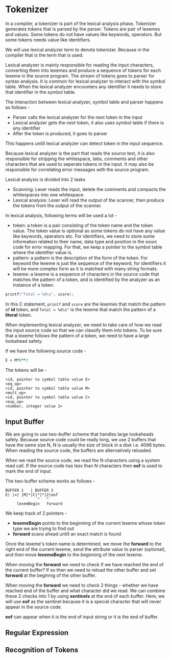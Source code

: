 # Tokenizer

In a compiler, a tokenizer is part of the lexical analysis phase. Tokenizer generates tokens that is parsed by the parser. Tokens are pair of lexemes and values. Some tokens do not have values like keywords, operators. But some tokens needs value like identifiers.

We will use lexical analyzer term to denote tokenizer. Because in the compiler that is the term that is used. 

Lexical analyzer is mainly responsible for reading the input characters, converting them into lexemes and produce a sequence of tokens for each lexeme in the source program. The stream of tokens goes to parser for syntax analysis. It is common for lexical analyzer to interact with the symbol table. When the lexical analyzer encounters any identifier it needs to store that identifier in the symbol table.

The interaction between lexical analyzer, symbol table and parser happens as follows -

- Parser calls the lexical analyzer for the next token in the input 
- Lexical analyzer gets the next token, it also uses symbol table if there is any identifier 
- After the token is produced, it goes to parser 

This happens untill lexical analyzer can detect token in the input sequence.

Because lexical analyzer is the part that reads the source text, it is also responsible for stripping the whitespace, tabs, comments and other characters that are used to seperate tokens in the input. It may also be responsible for correlating error messages with the source program.

Lexical analysis is divided into 2 tasks 

- Scanning: Lexer reads the input, delete the comments and compacts the whitespaces into one whitespace.
- Lexical analysis: Lexer will read the output of the scanner, then produce the tokens from the output of the scanner.

In lexical analysis, following terms will be used a lot -

- token: a token is a pair consisting of the token name and the token value. The token value is optional as some tokens do not have any value like keywords, operators etc. For identifiers, we need to store some information related to their name, data type and position in the sourc code for error mapping. For that, we keep a pointer to the symbol table where the identifier value is.
- pattern: a pattern is the description of the form of the token. For keyword the lexeme is just the sequence of the keyword, for identifiers it will be more complex form as it is matched with many string formats.
- lexeme: a lexeme is a sequence of characters in the source code that matches the pattern of a token, and is identified by the analyzer as an instance of a token.

```c
printf("Total = %d\n", score);
```

In this C statement, `printf` and `score` are the lexemes that match the pattern of **id** token, and `Total = %d\n"` is the lexeme that match the pattern of a **literal** token.

When implementing lexical analyzer, we need to take care of how we read the input source code so that we can classify them into tokens. To be sure that a lexeme follows the pattern of a token, we need to have a large lookahead safety.

If we have the following source code -

```f90
E = M*C**2
```

The tokens will be -

```
<id, pointer to symbol table value E>
<eq_op>
<id, pointer to symbol table value M>
<mult_op>
<id, pointer to symbol table value C>
<exp_op>
<number, integer value 2>
```

## Input Buffer

We are going to use two-buffer scheme that handles large lookaheads safely. Because source code could be really long, we use 2 buffers that have the same size N, N is usually the size of block in a disk i.e. 4096 bytes. When reading the source code, the buffers are alternatively reloaded.

When we read the source code, we read the N characters using a system read call. If the source code has less than N characters then **eof** is used to mark the end of input.


The two-buffer scheme works as follows -

```
BUFFER 1   | BUFFER 2
E| |=| |M|*|C|*|*|2|eof
              ^   ^
     lexemBegin   forward
```

We keep track of 2 pointers -

- **lexemeBegin** points to the beginning of the current lexeme whose token type we are trying to find out 
- **forward** scans ahead untill an exact match is found

Once the lexeme's token name is determined, we move the **forward** to the right end of the current lexeme, send the attribute value to parser (optional), and then move **lexemeBegin** to the beginning of the next lexeme.

When moving the **forward** we need to check if we have reached the end of the current buffer? If so then we need to reload the other buffer and set **forward** at the beginnig of the other buffer.

When moving the **forward** we need to check 2 things - whether we have reached end of the buffer and what character did we read. We can combine these 2 checks into 1 by using **sentinels** at the end of each buffer. Here, we will use **eof** as the sentinel because it is a special character that will never appear in the source code.

**eof** can appear when it is the end of input string or it is the end of buffer.

## Regular Expression

## Recognition of Tokens 


